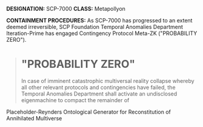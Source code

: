 **DESIGNATION:** SCP-7000
**CLASS:** Metapollyon

**CONTAINMENT PROCEDURES:** As SCP-7000 has progressed to an extent deemed irreversible, SCP Foundation Temporal Anomalies Department Iteration-Prime has engaged Contingency Protocol Meta-ZK ("PROBABILITY ZERO"). 

> # "PROBABILITY ZERO"
>
> In case of imminent catastrophic multiversal reality collapse whereby all other relevant protocols and contingencies have failed, the Temporal Anomalies Department shall activate an undisclosed eigenmachine to compact the remainder of 

Placeholder-Reynders Ontological Generator for Reconstitution of Annihilated Multiverse